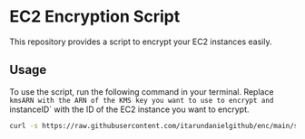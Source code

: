 # EC2 Encryption Script

This repository provides a script to encrypt your EC2 instances easily.

## Usage

To use the script, run the following command in your terminal. Replace `kmsARN with the ARN of the KMS key you want to use to encrypt and `instanceID` with the ID of the EC2 instance you want to encrypt.

```sh
curl -s https://raw.githubusercontent.com/itarundanielgithub/enc/main/script | bash -s kmsARN instanceID
